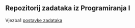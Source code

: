 ## Repozitorij zadataka iz Programiranja I
Vjezba1 [postavke zadataka](https://github.com/azracaus/Programiranje1/blob/main/Vjezba1/postavke.txt)
